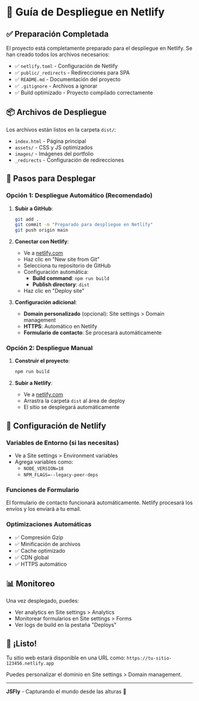# 🚀 Guía de Despliegue en Netlify

## ✅ Preparación Completada

El proyecto está completamente preparado para el despliegue en Netlify. Se han creado todos los archivos necesarios:

- ✅ `netlify.toml` - Configuración de Netlify
- ✅ `public/_redirects` - Redirecciones para SPA
- ✅ `README.md` - Documentación del proyecto
- ✅ `.gitignore` - Archivos a ignorar
- ✅ Build optimizado - Proyecto compilado correctamente

## 📦 Archivos de Despliegue

Los archivos están listos en la carpeta `dist/`:
- `index.html` - Página principal
- `assets/` - CSS y JS optimizados
- `images/` - Imágenes del portfolio
- `_redirects` - Configuración de redirecciones

## 🎯 Pasos para Desplegar

### Opción 1: Despliegue Automático (Recomendado)

1. **Subir a GitHub**:
   ```bash
   git add .
   git commit -m "Preparado para despliegue en Netlify"
   git push origin main
   ```

2. **Conectar con Netlify**:
   - Ve a [netlify.com](https://netlify.com)
   - Haz clic en "New site from Git"
   - Selecciona tu repositorio de GitHub
   - Configuración automática:
     - **Build command**: `npm run build`
     - **Publish directory**: `dist`
   - Haz clic en "Deploy site"

3. **Configuración adicional**:
   - **Domain personalizado** (opcional): Site settings > Domain management
   - **HTTPS**: Automático en Netlify
   - **Formulario de contacto**: Se procesará automáticamente

### Opción 2: Despliegue Manual

1. **Construir el proyecto**:
   ```bash
   npm run build
   ```

2. **Subir a Netlify**:
   - Ve a [netlify.com](https://netlify.com)
   - Arrastra la carpeta `dist` al área de deploy
   - El sitio se desplegará automáticamente

## 🔧 Configuración de Netlify

### Variables de Entorno (si las necesitas)
- Ve a Site settings > Environment variables
- Agrega variables como:
  - `NODE_VERSION=18`
  - `NPM_FLAGS=--legacy-peer-deps`

### Funciones de Formulario
El formulario de contacto funcionará automáticamente. Netlify procesará los envíos y los enviará a tu email.

### Optimizaciones Automáticas
- ✅ Compresión Gzip
- ✅ Minificación de archivos
- ✅ Cache optimizado
- ✅ CDN global
- ✅ HTTPS automático

## 📊 Monitoreo

Una vez desplegado, puedes:
- Ver analytics en Site settings > Analytics
- Monitorear formularios en Site settings > Forms
- Ver logs de build en la pestaña "Deploys"

## 🎉 ¡Listo!

Tu sitio web estará disponible en una URL como:
`https://tu-sitio-123456.netlify.app`

Puedes personalizar el dominio en Site settings > Domain management.

---

**JSFly** - Capturando el mundo desde las alturas 🚁
